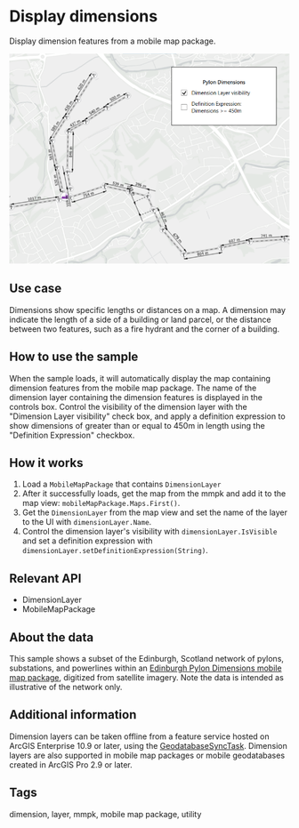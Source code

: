 # Display dimensions

Display dimension features from a mobile map package.

![Image showing the Display Dimensions sample](DisplayDimensions.jpg)

## Use case

Dimensions show specific lengths or distances on a map. A dimension may indicate the length of a side of a building or land parcel, or the distance between two features, such as a fire hydrant and the corner of a building.

## How to use the sample

When the sample loads, it will automatically display the map containing dimension features from the mobile map package. The name of the dimension layer containing the dimension features is displayed in the controls box. Control the visibility of the dimension layer with the "Dimension Layer visibility" check box, and apply a definition expression to show dimensions of greater than or equal to 450m in length using the "Definition Expression" checkbox.

## How it works

1. Load a `MobileMapPackage` that contains `DimensionLayer`
2. After it successfully loads, get the map from the mmpk and add it to the map view: `mobileMapPackage.Maps.First()`.
3. Get the `DimensionLayer` from the map view and set the name of the layer to the UI with `dimensionLayer.Name`.
4. Control the dimension layer's visibility with `dimensionLayer.IsVisible` and set a definition expression with `dimensionLayer.setDefinitionExpression(String)`.

## Relevant API

* DimensionLayer
* MobileMapPackage

## About the data

This sample shows a subset of the Edinburgh, Scotland network of pylons, substations, and powerlines within an [Edinburgh Pylon Dimensions mobile map package](https://arcgis.com/home/item.html?id=f5ff6f5556a945bca87ca513b8729a1e), digitized from satellite imagery. Note the data is intended as illustrative of the network only.

## Additional information

Dimension layers can be taken offline from a feature service hosted on ArcGIS Enterprise 10.9 or later, using the [GeodatabaseSyncTask](https://developers.arcgis.com/java/api-reference/reference/com/esri/arcgisruntime/tasks/geodatabase/GeodatabaseSyncTask.html). Dimension layers are also supported in mobile map packages or mobile geodatabases created in ArcGIS Pro 2.9 or later.

## Tags

dimension, layer, mmpk, mobile map package, utility